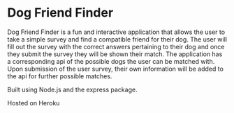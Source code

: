 # Dog Friend Finder

Dog Friend Finder is a fun and interactive application that allows the user to take a simple survey and find a compatible friend for their dog. The user will fill out the survey with the correct answers pertaining to their dog and once they submit the survey they will be shown their match. The application has a corresponding api of the possible dogs the user can be matched with. Upon submission of the user survey, their own information will be added to the api for further possible matches.

Built using Node.js and the express package.

Hosted on Heroku